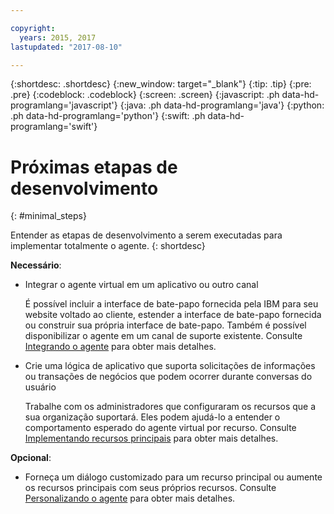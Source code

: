 ```yaml
---

copyright:
  years: 2015, 2017
lastupdated: "2017-08-10"

---
```


{:shortdesc: .shortdesc}
{:new_window: target="_blank"}
{:tip: .tip}
{:pre: .pre}
{:codeblock: .codeblock}
{:screen: .screen}
{:javascript: .ph data-hd-programlang='javascript'}
{:java: .ph data-hd-programlang='java'}
{:python: .ph data-hd-programlang='python'}
{:swift: .ph data-hd-programlang='swift'}

# Próximas etapas de desenvolvimento 
{: #minimal_steps}

Entender as etapas de desenvolvimento a serem executadas para implementar totalmente o agente.
{: shortdesc}

**Necessário**:

- Integrar o agente virtual em um aplicativo ou outro canal 

  É possível incluir a interface de bate-papo fornecida pela IBM para seu website voltado ao cliente, estender a interface de bate-papo fornecida ou construir sua própria interface de bate-papo. Também é possível disponibilizar o agente em um canal de suporte existente. Consulte [Integrando o agente](integrate.html) para obter mais detalhes. 

- Crie uma lógica de aplicativo que suporta solicitações de informações ou transações de negócios que podem ocorrer durante conversas do usuário 

  Trabalhe com
os administradores que configuraram os recursos que a sua organização suportará. Eles podem ajudá-lo a entender o comportamento esperado do agente virtual por recurso. Consulte
[Implementando recursos principais](impl_intents.html) para obter mais detalhes.

**Opcional**:

- Forneça um diálogo customizado para um recurso principal ou aumente os recursos principais com seus próprios recursos. Consulte
[Personalizando o agente](personalize.html) para obter mais detalhes.
